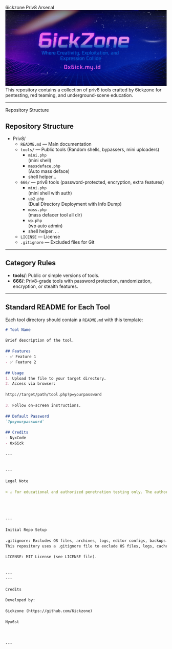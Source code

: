 6ickzone Priv8 Arsenal
![n Screenshot](/nz.png)
This repository contains a collection of priv8 tools crafted by 6ickzone for pentesting, red teaming, and underground-scene education.


---

Repository Structure


<section>
  <h2>Repository Structure</h2>
  <ul>
    <li>Priv8/
      <ul>
        <li><code>README.md</code> &mdash; Main documentation</li>
        <li><code>tools/</code> &mdash; Public tools (Random shells, bypassers, mini uploaders)
          <ul>
            <li><code>mini.php</code></li>(mini shell) 
            <li><code>massdeface.php</code></li>(Auto mass deface) 
            <li>shell helper...</li>
          </ul>
        </li>
        <li><code>666/</code> &mdash; priv8 tools (password-protected, encryption, extra features)
          <ul>
            <li><code>mini.php</code></li>(mini shell with auth)
            <li><code>up2.php</code></li>(Dual Directory Deployment with Info Dump) 
            <li><code>mass.php</code></li>(mass defacer tool all dir) 
            <li><code>wp.php</code></li>(wp auto admin)
            <li>shell helper. . . </li>
          </ul>
        </li>
        <li><code>LICENSE</code> &mdash; License</li>
        <li><code>.gitignore</code> &mdash; Excluded files for Git</li>
      </ul>
    </li>
  </ul>
</section>

---

## Category Rules

- **tools/**: Public or simple versions of tools.
- **666/**: Priv8-grade tools with password protection, randomization, encryption, or stealth features.

---

## Standard README for Each Tool

Each tool directory should contain a `README.md` with this template:

```markdown
# Tool Name

Brief description of the tool.

## Features
- ✅ Feature 1
- ✅ Feature 2

## Usage
1. Upload the file to your target directory.
2. Access via browser:

http://target/path/tool.php?p=yourpassword

3. Follow on-screen instructions.

## Default Password
`?p=yourpassword`

## Credits
- NyxCode
- 0x6ick

---


---

Legal Note

> ⚠️ For educational and authorized penetration testing only. The authors are not responsible for misuse.




---

Initial Repo Setup

.gitignore: Excludes OS files, archives, logs, editor configs, backups.
This repository uses a .gitignore file to exclude OS files, logs, cache, backups, and development folders.

LICENSE: MIT License (see LICENSE file).


---
---

Credits

Developed by:

6ickzone (https://github.com/6ickzone)

Nyx6st



---

